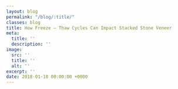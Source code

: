 ```yaml
---
layout: blog
permalink: "/blog/:title/"
classes: blog
title: How Freeze – Thaw Cycles Can Impact Stacked Stone Veneer
meta:
  title: ''
  description: ''
image:
  src: ''
  title: ''
  alt: ''
excerpt: ''
date: 2018-01-18 00:00:00 +0000
---
```

